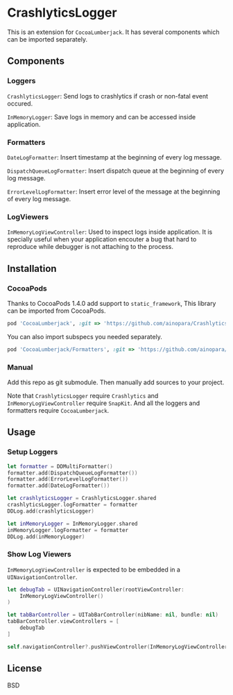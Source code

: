 # CrashlyticsLogger

This is an extension for `CocoaLumberjack`. It has several components which can be imported separately.

## Components

### Loggers

`CrashlyticsLogger`: Send logs to crashlytics if crash or non-fatal event occured.

`InMemoryLogger`: Save logs in memory and can be accessed inside application.

### Formatters

`DateLogFormatter`: Insert timestamp at the beginning of every log message.

`DispatchQueueLogFormatter`: Insert dispatch queue at the beginning of every log message.

`ErrorLevelLogFormatter`: Insert error level of the message at the beginning of every log message.

### LogViewers

`InMemoryLogViewController`: Used to inspect logs inside application. It is specially useful when your application encouter a bug that hard to reproduce while debugger is not attaching to the process.

## Installation

### CocoaPods
Thanks to CocoaPods 1.4.0 add support to `static_framework`, This library can be imported from CocoaPods.

```ruby
pod 'CocoaLumberjack', :git => 'https://github.com/ainopara/CrashlyticsLogger.git', :tag => '0.2.0'
```
You can also import subspecs you needed separately.

```ruby
pod 'CocoaLumberjack/Formatters', :git => 'https://github.com/ainopara/CrashlyticsLogger.git', :tag => '0.2.0'
```

### Manual
Add this repo as git submodule. Then manually add sources to your project.

Note that `CrashlyticsLogger` require `Crashlytics` and `InMemoryLogViewController` require `SnapKit`. And all the loggers and formatters require `CocoaLumberjack`.

## Usage

### Setup Loggers

```swift
let formatter = DDMultiFormatter()
formatter.add(DispatchQueueLogFormatter())
formatter.add(ErrorLevelLogFormatter())
formatter.add(DateLogFormatter())

let crashlyticsLogger = CrashlyticsLogger.shared
crashlyticsLogger.logFormatter = formatter
DDLog.add(crashlyticsLogger)

let inMemoryLogger = InMemoryLogger.shared
inMemoryLogger.logFormatter = formatter
DDLog.add(inMemoryLogger)
```

### Show Log Viewers

`InMemoryLogViewController` is expected to be embedded in a `UINavigationController`.

```swift
let debugTab = UINavigationController(rootViewController:
    InMemoryLogViewController()
)

let tabBarController = UITabBarController(nibName: nil, bundle: nil)
tabBarController.viewControllers = [
    debugTab
]
```

```swift
self.navigationController?.pushViewController(InMemoryLogViewController(), animated: true)
```

## License
BSD
